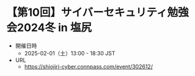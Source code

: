 # 【第10回】サイバーセキュリティ勉強会2024冬 in 塩尻

- 開催日時
  - 2025-02-01（土）13:00 - 18:30 JST
- URL
  - https://shiojiri-cyber.connpass.com/event/302612/
